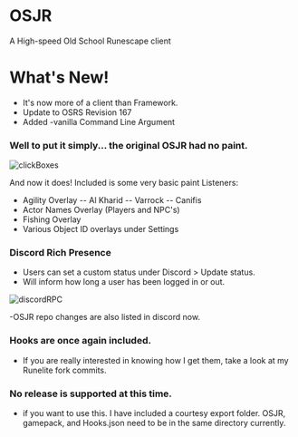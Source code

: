# OSJR
A High-speed Old School Runescape client

# What's New!
- It's now more of a client than Framework.
- Update to OSRS Revision 167
- Added -vanilla Command Line Argument


### Well to put it simply... the original OSJR had no paint.

![clickBoxes](https://i.imgur.com/XGGg6zY.jpg)

And now it does! Included is some very basic paint Listeners:
- Agility Overlay
-- Al Kharid
-- Varrock
-- Canifis
- Actor Names Overlay (Players and NPC's)
- Fishing Overlay
- Various Object ID overlays under Settings

### Discord Rich Presence
- Users can set a custom status under Discord > Update status.
- Will inform how long a user has been logged in or out.

![discordRPC](https://i.imgur.com/f4qJYlo.png)

-OSJR repo changes are also listed in discord now.

### Hooks are once again included.

- If you are really interested in knowing how I get them, take a look at my Runelite fork commits. 

### No release is supported at this time.
- if you want to use this. I have included a courtesy export folder. OSJR, gamepack, and Hooks.json need to be in the same directory currently.
